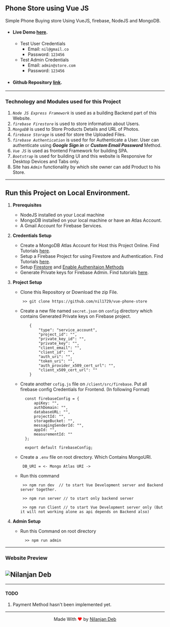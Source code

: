 ## Phone Store using Vue JS

Simple Phone Buying store Using VueJS, firebase, NodeJS and MongoDB.

- #### Live Demo [here](https://vue-phone-store.herokuapp.com/).
  - Test User Credentials
    - Email: `nil@gmail.co`
    - Password: `123456`
  - Test Admin Credentials
    - Email: `admin@store.com`
    - Password: `123456`
- #### Github Repository [link](https://github.com/nil1729/vue-phone-store).

---

### Technology and Modules used for this Project

1. _`Node JS Express Framework`_ is used as a building Backend part of this Website.
2. _`firebase Firestore`_ is used to store information about Users.
3. _`MongoDB`_ is used to Store Products Details and URL of Photos.
4. _`firebase Storage`_ is used for store the Uploaded Files.
5. _`firebase Authentication`_ is used for for Authenticate a User. User can authenticate using _**Google Sign in**_ or _**Custom Email Password**_ Method.
6. _`Vue JS`_ is used as frontend Framework for building SPA.
7. _`Bootstrap`_ is used for building UI and this website is Responsive for Desktop Devices and Tabs only.
8. Site has _`Admin`_ functionality by which site owner can add Product to his Store.

---

## Run this Project on Local Environment.

1. **Prerequisites**
   - NodeJS installed on your Local machine
   - MongoDB installed on your local machine or have an Atlas Account.
   - A Gmail Account for Firebase Services.
2. **Credentials Setup**

   - Create a MongoDB Atlas Account for Host this Project Online. Find Tutorials [here](https://www.youtube.com/watch?v=KKyag6t98g8).
   - Setup a Firebase Project for using Firestore and Authentication. Find Tutorials [here](https://www.youtube.com/watch?v=6juww5Lmvgo).
   - Setup [Firestore](https://www.youtube.com/watch?v=UFLvSp4Mh9k&list=PL4cUxeGkcC9itfjle0ji1xOZ2cjRGY_WB&index=2) and [Enable Authenitaion Methods](https://www.youtube.com/watch?v=-OKrloDzGpU)
   - Generate Private keys for Firebase Admin. Find tutorials [here](https://youtu.be/WtYzHTXHBp0).

3. **Project Setup**

   - Clone this Repository or Download the zip File.
     ```
      >> git clone https://github.com/nil1729/vue-phone-store
     ```
   - Create a new file named `secret.json` on `config` directory which contains Generated Private keys on Firebase project.

     ```
         {
             "type": "service_account",
             "project_id": "",
             "private_key_id": "",
             "private_key": "",
             "client_email": "",
             "client_id": "",
             "auth_uri": "",
             "token_uri": "",
             "auth_provider_x509_cert_url": "",
             "client_x509_cert_url": ""
         }

     ```

   - Create another `cofig.js` file on `/client/src/firebase`. Put all firebase config Credentials for Frontend. (In following Format)

     ```
       const firebaseConfig = {
           apiKey: "",
           authDomain: "",
           databaseURL: "",
           projectId: "",
           storageBucket: "",
           messagingSenderId: "",
           appId: "",
           measurementId: ""
       };

       export default firebaseConfig;
     ```

   - Create a `.env` file on root directory. Which Contains MongoURI.
     ```
      DB_URI = <- Mongo Atlas URI ->
     ```
   - Run this command

     ```
      >> npm run dev  // to start Vue Development server and Backend server together.

      >> npm run server // to start only backend server

      >> npm run Client // to start Vue Development server only (But it will not working alone as api depends on Backend also)

     ```

4. **Admin Setup**
   - Run this Command on root directory
     ```
       >> npm run admin
     ```

---

### Website Preview

## <img src="./preview.png" alt="Nilanjan Deb">

---

#### TODO

1. Payment Method hasn't been implemented yet.

---

<p style="text-align: center;">Made With<span style="color: red;"> &#10084; </span>by <a href="https://github.com/nil1729" target="_blank"> Nilanjan Deb </a> </p>
